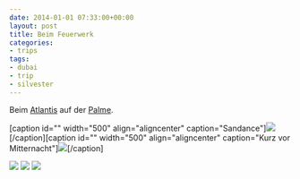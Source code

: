 ```yaml
---
date: 2014-01-01 07:33:00+00:00
layout: post
title: Beim Feuerwerk
categories:
- trips
tags:
- dubai
- trip
- silvester
---
```


Beim [Atlantis](http://www.atlantisthepalm.com/) auf der [Palme](https://maps.google.ae/maps?ie=UTF-8&q=atlantis+dubai&fb=1&gl=ae&hq=atlantis+palm&cid=402045504285854405&ei=scPDUsmFBsnKhAfCy4GYCA&ved=0CDgQ_BI). 


[caption id="" width="500" align="aligncenter" caption="Sandance"][![](http://clemi.ag3r.at/wp-content/uploads/2014/01/wpid-Photo-31.12.2013-1531.jpg)](http://clemi.ag3r.at/wp-content/uploads/2014/01/wpid-Photo-31.12.2013-1531.jpg)[/caption][caption id="" width="500" align="aligncenter" caption="Kurz vor Mitternacht"][![](http://clemi.ag3r.at/wp-content/uploads/2014/01/wpid-Photo-31.12.2013-2125.jpg)](http://clemi.ag3r.at/wp-content/uploads/2014/01/wpid-Photo-31.12.2013-2125.jpg)[/caption]


[![](http://clemi.ag3r.at/wp-content/uploads/2014/01/wpid-Photo-31.12.2013-2131.jpg)](http://clemi.ag3r.at/wp-content/uploads/2014/01/wpid-Photo-31.12.2013-2131.jpg)
[![](http://clemi.ag3r.at/wp-content/uploads/2014/01/wpid-Photo-31.12.2013-2134.jpg)](http://clemi.ag3r.at/wp-content/uploads/2014/01/wpid-Photo-31.12.2013-2134.jpg)
[![](http://clemi.ag3r.at/wp-content/uploads/2014/01/wpid-Photo-31.12.2013-2137.jpg)](http://clemi.ag3r.at/wp-content/uploads/2014/01/wpid-Photo-31.12.2013-2137.jpg)
